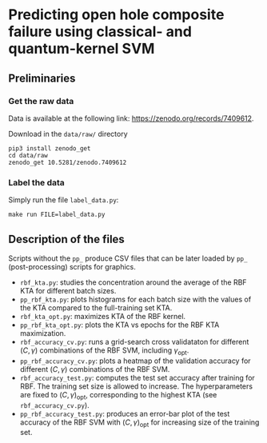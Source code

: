 # Predicting open hole composite failure using classical- and quantum-kernel SVM

## Preliminaries
### Get the raw data
Data is available at the following link: https://zenodo.org/records/7409612.

Download in the `data/raw/` directory
```
pip3 install zenodo_get
cd data/raw
zenodo_get 10.5281/zenodo.7409612
```

### Label the data
Simply run the file `label_data.py`:
```
make run FILE=label_data.py
```

## Description of the files
Scripts without the `pp_` produce CSV files that can be later loaded by `pp_` (post-processing) scripts for graphics.

- `rbf_kta.py`: studies the concentration around the average of the RBF KTA for different batch sizes.
- `pp_rbf_kta.py`: plots histograms for each batch size with the values of the KTA compared to the full-training set KTA.
- `rbf_kta_opt.py`: maximizes KTA of the RBF kernel.
- `pp_rbf_kta_opt.py`: plots the KTA vs epochs for the RBF KTA maximization.
- `rbf_accuracy_cv.py`: runs a grid-search cross validataton for different $(C,\,\gamma)$ combinations of the RBF SVM, including $\gamma_{\mathrm{opt}}$.
- `pp_rbf_accuracy_cv.py`: plots a heatmap of the validation accuracy for different $(C,\,\gamma)$ combinations of the RBF SVM.
- `rbf_accuracy_test.py`: computes the test set accuracy after training for RBF. The training set size is allowed to increase. The hyperparameters are fixed to $(C,\,\gamma)_{\mathrm{opt}}$, corresponding to the highest KTA (see `rbf_accuracy_cv.py`).
- `pp_rbf_accuracy_test.py`: produces an error-bar plot of the test accuracy of the RBF SVM with $(C,\,\gamma)_{\mathrm{opt}}$ for increasing size of the training set.
